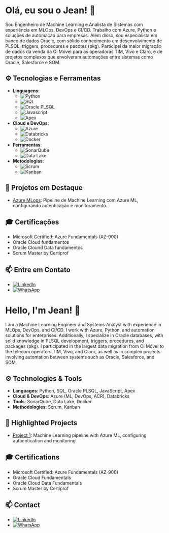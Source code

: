 # Olá, eu sou o Jean! 👋

Sou Engenheiro de Machine Learning e Analista de Sistemas com experiência em MLOps, DevOps e CI/CD. Trabalho com Azure, Python e soluções de automação para empresas. Além disso, sou especialista em banco de dados Oracle, com sólido conhecimento em desenvolvimento de PLSQL, triggers, procedures e pacotes (pkg). Participei da maior migração de dados da venda da Oi Móvel para as operadoras TIM, Vivo e Claro, e de projetos complexos que envolveram automações entre sistemas como Oracle, Salesforce e SOM.

## ⚙️ Tecnologias e Ferramentas
- **Linguagens**: 
  - ![Python](https://img.shields.io/badge/Python-3776AB?style=flat&logo=python&logoColor=white)
  - ![SQL](https://img.shields.io/badge/SQL-4479A1?style=flat&logo=microsoft-sql-server&logoColor=white)
  - ![Oracle PLSQL](https://img.shields.io/badge/PLSQL-F80000?style=flat&logo=oracle&logoColor=white)
  - ![Javascript](https://img.shields.io/badge/JavaScript-F7DF1E?style=flat&logo=javascript&logoColor=black)
  - ![Apex](https://img.shields.io/badge/Apex-0E0E0E?style=flat&logo=salesforce&logoColor=white)
- **Cloud e DevOps**: 
  - ![Azure](https://img.shields.io/badge/Azure-0089D6?style=flat&logo=microsoft-azure&logoColor=white)
  - ![Databricks](https://img.shields.io/badge/Databricks-FF6A00?style=flat&logo=databricks&logoColor=white)
  - ![Docker](https://img.shields.io/badge/Docker-2496ED?style=flat&logo=docker&logoColor=white)
- **Ferramentas**: 
  - ![SonarQube](https://img.shields.io/badge/SonarQube-4E9BCD?style=flat&logo=sonarqube&logoColor=white)
  - ![Data Lake](https://img.shields.io/badge/Data_Lake-0078D4?style=flat&logo=microsoft&logoColor=white)
- **Metodologias**: 
  - ![Scrum](https://img.shields.io/badge/Scrum-009CDE?style=flat&logo=scrum&logoColor=white)
  - ![Kanban](https://img.shields.io/badge/Kanban-0079BF?style=flat&logo=trello&logoColor=white)

## 🚀 Projetos em Destaque
- [Azure MLops](https://github.com/jottabrown/AzureMacnhineLearning): Pipeline de Machine Learning com Azure ML, configurando autenticação e monitoramento.


## 🎓 Certificações
- Microsoft Certified: Azure Fundamentals (AZ-900)
- Oracle Cloud fundamentos
- Oracle Clound Data fundamentos
- Scrum Master by Certiprof
  

## 📫 Entre em Contato
- [![LinkedIn](https://img.shields.io/badge/-LinkedIn-0077B5?style=flat&logo=linkedin&logoColor=white)](https://www.linkedin.com/in/jean-alves-6671a7105/)
- [![WhatsApp](https://img.shields.io/badge/-WhatsApp-25D366?style=flat&logo=whatsapp&logoColor=white)](https://wa.me/5521983377386)

# Hello, I'm Jean! 👋

I am a Machine Learning Engineer and Systems Analyst with experience in MLOps, DevOps, and CI/CD. I work with Azure, Python, and automation solutions for enterprises. Additionally, I specialize in Oracle databases, with solid knowledge in PLSQL development, triggers, procedures, and packages (pkg). I participated in the largest data migration from Oi Móvel to the telecom operators TIM, Vivo, and Claro, as well as in complex projects involving automation between systems such as Oracle, Salesforce, and SOM.

## ⚙️ Technologies & Tools
- **Languages**: Python, SQL, Oracle PLSQL, JavaScript, Apex
- **Cloud & DevOps**: Azure (ML, DevOps, ACR), Databricks
- **Tools**: SonarQube, Data Lake, Docker
- **Methodologies**: Scrum, Kanban

## 🚀 Highlighted Projects
- [Project 1](https://github.com/jottabrown/AzureMacnhineLearning): Machine Learning pipeline with Azure ML, configuring authentication and monitoring.

## 🎓 Certifications
- Microsoft Certified: Azure Fundamentals (AZ-900)
- Oracle Cloud Fundamentals
- Oracle Cloud Data Fundamentals
- Scrum Master by Certiprof
  
## 📫 Contact
- [![LinkedIn](https://img.shields.io/badge/-LinkedIn-0077B5?style=flat&logo=linkedin&logoColor=white)](https://www.linkedin.com/in/jean-alves-6671a7105/)
- [![WhatsApp](https://img.shields.io/badge/-WhatsApp-25D366?style=flat&logo=whatsapp&logoColor=white)](https://wa.me/5521983377386)
